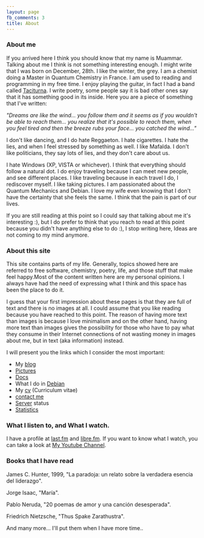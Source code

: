 ```yaml
---
layout: page
fb_comments: 3
title: About
---
```


### About me

If you arrived here I think you should know that my name is Muammar. Talking
about me I think is not something interesting enough. I might write that I was
born on December, 28th. I like the winter, the grey. I am a chemist doing
a Master in Quantum Chemistry in France. I am used to reading and programming
in my free time. I enjoy playing the guitar, in fact I had a band called
[Taciturna](http://myspace.com/taciturnaband). I write poetry, some people say
it is bad other ones say that it has something good in its inside. Here you are
a piece of something that I've written:

_"Dreams are like the wind... you follow them and it seems as if you wouldn't be
able to reach them... you realize that it's possible to reach them, when you
feel tired and then the breeze rubs your face... you catched the wind..."_

I don't like dancing, and I do hate Reggaeton. I hate cigarettes. I hate the
lies, and when I feel stressed by something as well. I like Mafalda. I don't
like politicians, they say lots of lies, and they don't care about us.

I hate Windows (XP, VISTA or whichever). I think that everything should follow
a natural dot. I do enjoy traveling because I can meet new people, and see
different places. I like traveling because in each travel I do, I rediscover
myself. I like taking pictures. I am passionated about the Quantum Mechanics
and Debian. I love my wife even knowing that I don't have the certainty that
she feels the same. I think that the pain is part of our lives.

If you are still reading at this point so I could say that talking about me
it's interesting :), but I do prefer to think that you reach to read at this
point because you didn't have anything else to do :), I stop writing here,
Ideas are not coming to my mind anymore.

### About this site

This site contains parts of my life. Generally, topics showed here are referred
to free software, chemistry, poetry, life, and those stuff that make feel
happy.Most of the content written here are my personal opinions. I always have
had the need of expressing what I think and this space has been the place to do
it.

I guess that your first impression about these pages is that they are full of
text and there is no images at all. I could assume that you like reading
because you have reached to this point. The reason of having more text than
images is because I love minimalism and on the other hand, having more text
than images gives the possibility for those who have to pay what they consume
in their Internet connections of not wasting money in images about me, but in
text (aka information) instead.

I will present you the links which I consider the most important:

<ul>
    <li>My <a href="../blog">blog</a> </li>
    <li><a href="../fotos">Pictures</a> </li>
    <li><a href="../files">Docs</a> </li>
    <li>What I do in <a href="http://qa.debian.org/developer.php?login=muammar">Debian</a></li>
    <li>My <a href=".cv/">cv</a> (Curriculum vitae) </li>
    <li><a href="./contactme">contact me</a></li>
    <li><a href="../servidor">Server</a> status </li>
    <li><a href="http://muammar.me/awstats/awstats.pl">Statistics</a></li>
</ul>

### What I listen to, and What I watch.

I have a profile at [last.fm](http://www.last.fm/user/muammark) and
[libre.fm](http://libre.fm/user-profile.php?user=muammar). If you want to know
what I watch, you can take a look at [My Youtube Channel](http://youtube.com/muammarelkhatib).


### Books that I have read

James C. Hunter, 1999, "La paradoja: un relato sobre la verdadera esencia del liderazgo".

Jorge Isaac, "María".

Pablo Neruda, "20 poemas de amor y una canción desesperada".

Friedrich Nietzsche, "Thus Spake Zarathustra".

And many more... I'll put them when I have more time..
